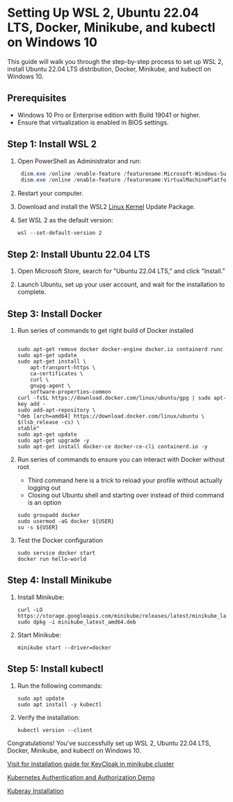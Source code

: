 # Setting Up WSL 2, Ubuntu 22.04 LTS, Docker, Minikube, and kubectl on Windows 10

This guide will walk you through the step-by-step process to set up WSL 2, install Ubuntu 22.04 LTS distribution, Docker, Minikube, and kubectl on Windows 10.

## Prerequisites

- Windows 10 Pro or Enterprise edition with Build 19041 or higher.
- Ensure that virtualization is enabled in BIOS settings.

## Step 1: Install WSL 2

1. Open PowerShell as Administrator and run:
   ```powershell
    dism.exe /online /enable-feature /featurename:Microsoft-Windows-Subsystem-Linux /all /norestart
    dism.exe /online /enable-feature /featurename:VirtualMachinePlatform /all /norestart
    ```
2. Restart your computer.

3. Download and install the WSL2 [Linux Kernel](https://wslstorestorage.blob.core.windows.net/wslblob/wsl_update_x64.msi) Update Package.

4. Set WSL 2 as the default version:
    
    ```
    wsl --set-default-version 2
    ```

## Step 2: Install Ubuntu 22.04 LTS

1. Open Microsoft Store, search for "Ubuntu 22.04 LTS," and click "Install."

2. Launch Ubuntu, set up your user account, and wait for the installation to complete.

## Step 3: Install Docker

1. Run series of commands to get right build of Docker installed
    
    ```Removes the old crap, gets the dependencies right, adds Docker key, adds Docker repo, installs the new hotness
    
    sudo apt-get remove docker docker-engine docker.io containerd runc
    sudo apt-get update
    sudo apt-get install \
        apt-transport-https \
        ca-certificates \
        curl \
        gnupg-agent \
        software-properties-common
    curl -fsSL https://download.docker.com/linux/ubuntu/gpg | sudo apt-key add -
    sudo add-apt-repository \
    "deb [arch=amd64] https://download.docker.com/linux/ubuntu \
    $(lsb_release -cs) \
    stable"
    sudo apt-get update
    sudo apt-get upgrade -y
    sudo apt-get install docker-ce docker-ce-cli containerd.io -y
    ```
2. Run series of commands to ensure you can interact with Docker without root

    - Third command here is a trick to reload your profile without actually logging out
    - Closing out Ubuntu shell and starting over instead of third command is an option

    ```
    sudo groupadd docker
    sudo usermod -aG docker ${USER}
    su -s ${USER}
    ```

3. Test the Docker configuration

    ```
    sudo service docker start
    docker run hello-world
    ```

## Step 4: Install Minikube

1. Install Minikube:

    ```
    curl -LO https://storage.googleapis.com/minikube/releases/latest/minikube_latest_amd64.deb
    sudo dpkg -i minikube_latest_amd64.deb
    ```

2. Start Minikube:

    ```
    minikube start --driver=docker
    ```

## Step 5: Install kubectl
    
1.  Run the following commands:

    ```
    sudo apt update
    sudo apt install -y kubectl
    ```

2. Verify the installation:

    ```
    kubectl version --client
    ```

Congratulations! You've successfully set up WSL 2, Ubuntu 22.04 LTS, Docker, Minikube, and kubectl on Windows 10.


[Visit for installation guide for KeyCloak in minikube cluster](/Keycloak/Readme.md)

[Kubernetes Authentication and Authorization Demo](/rbac-demo/Readme.md)

[Kuberay Installation](/ray-cluster/Readme.md)

